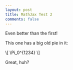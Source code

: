 ```yaml
---
layout: post
title: MathJax Test 2
comments: false
---
```


Even better than the first!

This one has a big old pie in it:

<div>\[
\Pi_0^{1234}
\]</div>

Great, huh?
